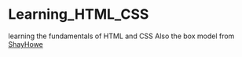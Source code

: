 # Learning_HTML_CSS

learning the fundamentals of HTML and CSS Also the box model from [ShayHowe](https://learn.shayhowe.com/)
